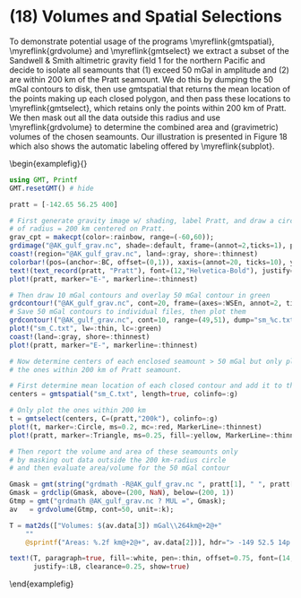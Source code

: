 # (18) Volumes and Spatial Selections

To demonstrate potential usage of the programs \myreflink{gmtspatial}, \myreflink{grdvolume} and
\myreflink{gmtselect} we extract a subset of the Sandwell & Smith altimetric gravity field 1 for
the northern Pacific and decide to isolate all seamounts that (1) exceed 50 mGal in amplitude and
(2) are within 200 km of the Pratt seamount. We do this by dumping the 50 mGal contours to disk,
then use gmtspatial that returns the mean location of the points making up each closed polygon,
and then pass these locations to \myreflink{gmtselect}, which retains only the points within
200 km of Pratt. We then mask out all the data outside this radius and use \myreflink{grdvolume}
to determine the combined area and (gravimetric) volumes of the chosen seamounts. Our illustration
is presented in Figure 18 which also shows the automatic labeling offered by \myreflink{subplot}.


\begin{examplefig}{}
```julia
using GMT, Printf
GMT.resetGMT() # hide

pratt = [-142.65 56.25 400]

# First generate gravity image w/ shading, label Pratt, and draw a circle
# of radius = 200 km centered on Pratt.
grav_cpt = makecpt(color=:rainbow, range=(-60,60));
grdimage("@AK_gulf_grav.nc", shade=:default, frame=(annot=2,ticks=1), proj=:merc, figsize=14, xshift=3.8, yshift=14.9)
coast!(region="@AK_gulf_grav.nc", land=:gray, shore=:thinnest)
colorbar!(pos=(anchor=:BC, offset=(0,1)), xaxis=(annot=20, ticks=10), ylabel="mGal")
text!(text_record(pratt, "Pratt"), font=(12,"Helvetica-Bold"), justify=:LB, offset="8p")
plot!(pratt, marker="E-", markerline=:thinnest)

# Then draw 10 mGal contours and overlay 50 mGal contour in green
grdcontour!("@AK_gulf_grav.nc", cont=20, frame=(axes=:WSEn, annot=2, ticks=1), yshift=-12.3)
# Save 50 mGal contours to individual files, then plot them
grdcontour!("@AK_gulf_grav.nc", cont=10, range=(49,51), dump="sm_%c.txt")
plot!("sm_C.txt", lw=:thin, lc=:green)
coast!(land=:gray, shore=:thinnest)
plot!(pratt, marker="E-", markerline=:thinnest)

# Now determine centers of each enclosed seamount > 50 mGal but only plot
# the ones within 200 km of Pratt seamount.

# First determine mean location of each closed contour and add it to the file centers.txt
centers = gmtspatial("sm_C.txt", length=true, colinfo=:g)

# Only plot the ones within 200 km
t = gmtselect(centers, C=(pratt,"200k"), colinfo=:g)
plot!(t, marker=:Circle, ms=0.2, mc=:red, MarkerLine=:thinnest)
plot!(pratt, marker=:Triangle, ms=0.25, fill=:yellow, MarkerLine=:thinnest)

# Then report the volume and area of these seamounts only
# by masking out data outside the 200 km-radius circle
# and then evaluate area/volume for the 50 mGal contour

Gmask = gmt(string("grdmath -R@AK_gulf_grav.nc ", pratt[1], " ", pratt[2], " SDIST ="))
Gmask = grdclip(Gmask, above=(200, NaN), below=(200, 1))
Gtmp = gmt("grdmath @AK_gulf_grav.nc ? MUL =", Gmask);
av   = grdvolume(Gtmp, cont=50, unit=:k);

T = mat2ds(["Volumes: $(av.data[3]) mGal\\264km@+2@+"
    ""
    @sprintf("Areas: %.2f km@+2@+", av.data[2])], hdr="> -149 52.5 14p 2.6i j")

text!(T, paragraph=true, fill=:white, pen=:thin, offset=0.75, font=(14,"Helvetica-Bold"),
      justify=:LB, clearance=0.25, show=true)
```
\end{examplefig}
